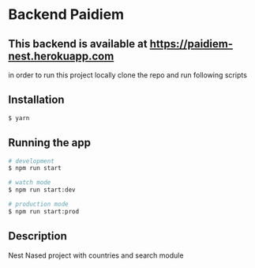 # Backend Paidiem

## This backend is available at https://paidiem-nest.herokuapp.com

in order to run this project locally clone the repo and run following scripts

## Installation

```bash
$ yarn
```

## Running the app

```bash
# development
$ npm run start

# watch mode
$ npm run start:dev

# production mode
$ npm run start:prod
```

## Description

Nest Nased project with countries and search module
